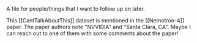A file for people/things that I want to follow up on later.

This [[CantTalkAboutThis]] dataset is mentioned in the [[Nemotron-4]] paper.
The paper authors note "NVVIDIA" and "Santa Clara, CA". Maybe I can reach out to one of them with some comments about the paper!